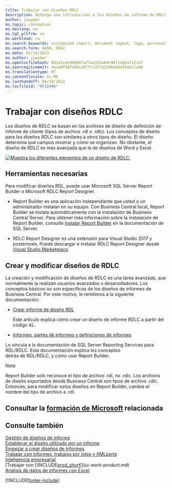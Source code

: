 ```yaml
---
title: Trabajar con diseños RDLC
description: Obtenga una introducción a los diseños de informe de RDLC.
author: jswymer
ms.topic: conceptual
ms.devlang: na
ms.tgt_pltfrm: na
ms.workload: na
ms.search.keywords: customized report, document layout, logo, personalize
ms.search.form: 9650, 9652
ms.date: 03/14/2022
ms.author: jswymer
ms.openlocfilehash: 0d3a1ce19b094fa77ae332a8dc90f1e8b3712cbf
ms.sourcegitcommit: 3acadf94fa34ca57fc137cb2296e644fbabc1a60
ms.translationtype: HT
ms.contentlocale: es-MX
ms.lasthandoff: 09/19/2022
ms.locfileid: "9532496"
---
```

# <a name="working-with-rdlc-layouts"></a>Trabajar con diseños RDLC

Los diseños de RDLC se basan en los archivos de diseño de definición de informe de cliente (tipos de archivo .rdl o .rdlc). Los conceptos de diseño para los diseños RDLC son similares a otros tipos de diseño. El diseño determina qué campos mostrar y cómo se organizan. No obstante, el diseño de RDLC es más avanzada que la de diseños de Word y Excel.

[![Muestra los diferentes elementos de un diseño de RDLC.](media/rdlc-layout.png)](media/rdlc-layout.png#lightbox)

## <a name="required-tools"></a>Herramientas necesarias

Para modificar diseños RDL, puede usar Microsoft SQL Server Report Builder o Microsoft RDLC Report Designer.

- Report Builder es una aplicación independiente que usted o un administrador instalan en su equipo. Con Business Central local, Report Builder se instala automáticamente con la instalación de Business Central Server. Para obtener más información sobre la instalación de Report Builder, consulte [Instalar Report Builder](/sql/reporting-services/install-windows/install-report-builder) en la documentación de SQL Server.

- RDLC Report Designer es una extensión para Visual Studio 2017 y posteriores. Puede descargar e instalar RDLC Report Designer desde [Visual Studio Marketplace](https://marketplace.visualstudio.com/items?itemName=ProBITools.MicrosoftRdlcReportDesignerforVisualStudio-18001).

## <a name="create-and-modify-rdlc-layouts"></a>Crear y modificar diseños de RDLC

La creación y modificación de diseños de RDLC es una tarea avanzada, que normalmente la realizan usuarios avanzados o desarrolladores. Los conceptos básicos no son específicos de los diseños de informes de Business Central. Por este motivo, le remitimos a la siguiente documentación:

- [Crear informe de diseño RDL](/dynamics365/business-central/dev-itpro/developer/devenv-howto-rdl-report-layout)

    Este artículo explica cómo crear un diseño de informe RDLC a partir del código AL.

- [Informes, partes de informes y definiciones de informes ](/sql/reporting-services/report-design/reports-report-parts-and-report-definitions-report-builder-and-ssrs?)

 Lo vincula a la documentación de SQL Server Reporting Services para RDL/RDLC. Esta documentación explica los conceptos  
detrás de RDL/RDLC, y cómo usar Report Builder.

> [!NOTE]
> Report Builder solo reconoce el tipo de archivo .rdl, no .rdlc. Los archivos de diseño exportados desde Business Central son tipos de archivo .rdlc. Entonces, para modificar estos diseños en Report Builder, cambie el nombre del tipo de archivo a .rdl.

## <a name="see-related-microsoft-training"></a>Consultar la [formación de Microsoft](/training/modules/change-documents-dynamics-365-business-central/index) relacionada

## <a name="see-also"></a>Consulte también

[Gestión de diseños de informe](ui-manage-report-layouts.md)  
[Establecer el diseño utilizado por un informe](ui-set-report-layout.md)  
[Empezar a crear diseños de informes](ui-get-started-layouts.md)  
[Trabajar con informes, trabajos por lotes y XMLports](ui-work-report.md)  
[Inteligencia empresarial](bi.md)  
[Trabajar con [!INCLUDE[prod_short](includes/prod_short.md)]](ui-work-product.md)  
[Análisis de datos de informes con Excel](report-analyze-excel.md).

[!INCLUDE[footer-include](includes/footer-banner.md)]
